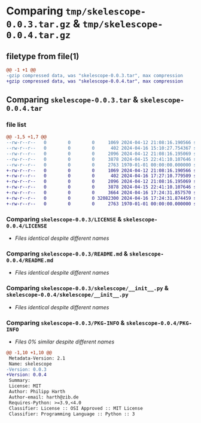 # Comparing `tmp/skelescope-0.0.3.tar.gz` & `tmp/skelescope-0.0.4.tar.gz`

## filetype from file(1)

```diff
@@ -1 +1 @@
-gzip compressed data, was "skelescope-0.0.3.tar", max compression
+gzip compressed data, was "skelescope-0.0.4.tar", max compression
```

## Comparing `skelescope-0.0.3.tar` & `skelescope-0.0.4.tar`

### file list

```diff
@@ -1,5 +1,7 @@
--rw-r--r--   0        0        0     1069 2024-04-12 21:08:16.190566 skelescope-0.0.3/LICENSE
--rw-r--r--   0        0        0      402 2024-04-16 15:10:27.754367 skelescope-0.0.3/pyproject.toml
--rw-r--r--   0        0        0     2096 2024-04-12 21:08:16.195069 skelescope-0.0.3/README.md
--rw-r--r--   0        0        0     3878 2024-04-15 22:41:10.107646 skelescope-0.0.3/skelescope/__init__.py
--rw-r--r--   0        0        0     2763 1970-01-01 00:00:00.000000 skelescope-0.0.3/PKG-INFO
+-rw-r--r--   0        0        0     1069 2024-04-12 21:08:16.190566 skelescope-0.0.4/LICENSE
+-rw-r--r--   0        0        0      402 2024-04-16 17:27:10.779509 skelescope-0.0.4/pyproject.toml
+-rw-r--r--   0        0        0     2096 2024-04-12 21:08:16.195069 skelescope-0.0.4/README.md
+-rw-r--r--   0        0        0     3878 2024-04-15 22:41:10.107646 skelescope-0.0.4/skelescope/__init__.py
+-rw-r--r--   0        0        0     3664 2024-04-16 17:24:31.857570 skelescope-0.0.4/skelescope/static/widget.css
+-rw-r--r--   0        0        0 32082300 2024-04-16 17:24:31.874459 skelescope-0.0.4/skelescope/static/widget.js
+-rw-r--r--   0        0        0     2763 1970-01-01 00:00:00.000000 skelescope-0.0.4/PKG-INFO
```

### Comparing `skelescope-0.0.3/LICENSE` & `skelescope-0.0.4/LICENSE`

 * *Files identical despite different names*

### Comparing `skelescope-0.0.3/README.md` & `skelescope-0.0.4/README.md`

 * *Files identical despite different names*

### Comparing `skelescope-0.0.3/skelescope/__init__.py` & `skelescope-0.0.4/skelescope/__init__.py`

 * *Files identical despite different names*

### Comparing `skelescope-0.0.3/PKG-INFO` & `skelescope-0.0.4/PKG-INFO`

 * *Files 0% similar despite different names*

```diff
@@ -1,10 +1,10 @@
 Metadata-Version: 2.1
 Name: skelescope
-Version: 0.0.3
+Version: 0.0.4
 Summary: 
 License: MIT
 Author: Philipp Harth
 Author-email: harth@zib.de
 Requires-Python: >=3.9,<4.0
 Classifier: License :: OSI Approved :: MIT License
 Classifier: Programming Language :: Python :: 3
```

